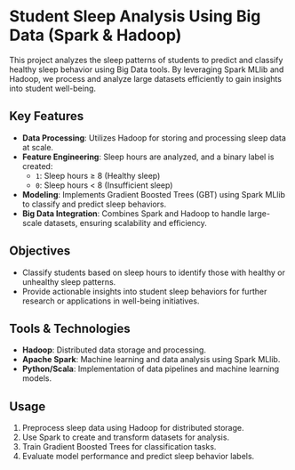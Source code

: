 # Student Sleep Analysis Using Big Data (Spark & Hadoop)

This project analyzes the sleep patterns of students to predict and classify healthy sleep behavior using Big Data tools. By leveraging Spark MLlib and Hadoop, we process and analyze large datasets efficiently to gain insights into student well-being.

## Key Features

- **Data Processing**: Utilizes Hadoop for storing and processing sleep data at scale.  
- **Feature Engineering**: Sleep hours are analyzed, and a binary label is created:
  - `1`: Sleep hours ≥ 8 (Healthy sleep)
  - `0`: Sleep hours < 8 (Insufficient sleep)  
- **Modeling**: Implements Gradient Boosted Trees (GBT) using Spark MLlib to classify and predict sleep behaviors.  
- **Big Data Integration**: Combines Spark and Hadoop to handle large-scale datasets, ensuring scalability and efficiency.  

## Objectives

- Classify students based on sleep hours to identify those with healthy or unhealthy sleep patterns.  
- Provide actionable insights into student sleep behaviors for further research or applications in well-being initiatives.

## Tools & Technologies

- **Hadoop**: Distributed data storage and processing.  
- **Apache Spark**: Machine learning and data analysis using Spark MLlib.  
- **Python/Scala**: Implementation of data pipelines and machine learning models.

## Usage

1. Preprocess sleep data using Hadoop for distributed storage.  
2. Use Spark to create and transform datasets for analysis.  
3. Train Gradient Boosted Trees for classification tasks.  
4. Evaluate model performance and predict sleep behavior labels.
